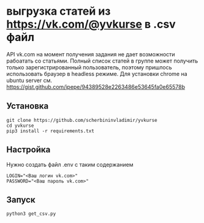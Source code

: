 # выгрузка статей из https://vk.com/@yvkurse в .csv файл
API vk.com на момент получения задания не дает возможности рабоатать со статьями. Полный список статей в группе может получить только зарегистрированный пользователь, поэтому пришлось использовать браузер в headless режиме. Для установки chrome на ubuntu server см. https://gist.github.com/ipepe/94389528e2263486e53645fa0e65578b

## Установка
```
git clone https://github.com/scherbininvladimir/yvkurse
cd yvkurse
pip3 install -r requirements.txt
```

## Настройка
Нужно создать файл .env с таким содержанием
```
LOGIN="<Ваш логин vk.com>"
PASSWORD="<Ваш пароль vk.com>"
```

## Запуск
```
python3 get_csv.py
```
